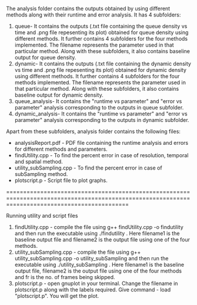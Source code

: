 The analysis folder contains the outputs obtained by using different methods along with their runtime and error analysis.
It has 4 subfolders:
1. queue- It contains the outputs (.txt file containing the queue density vs time and .png file repesenting its plot) obtained for queue density using different methods. It further contains 4 subfolders for the four methods implemented. The filename represents the parameter used in that particular method. Along with these subfolders, it also contains baseline output for queue density.
2. dynamic- It contains the outputs (.txt file containing the dynamic density vs time and .png file repesenting its plot) obtained for dynamic density using different methods. It further contains 4 subfolders for the four methods implemented. The filename represents the parameter used in that particular method. Along with these subfolders, it also contains baseline output for dynamic density.
3. queue_analysis- It contains the "runtime vs parameter" and "error vs parameter" analysis corresponding to the outputs in queue subfolder. 
4. dynamic_analysis- It contains the "runtime vs parameter" and "error vs parameter" analysis corresponding to the outputs in dynamic subfolder. 

Apart from these subfolders, analysis folder contains the following files:
- analysisReport.pdf - PDF file containing the runtime analysis and errors for different methods and parameters.
- findUtility.cpp - To find the percent error in case of resolution, temporal and spatial method.
- utility_subSampling.cpp - To find the percent error in case of subSampling method.
- plotscript.p - Script file to plot graphs.

================================================================================================================================================

Running utility and script files
1. findUtility.cpp - compile the file using g++ findUtility.cpp -o findutility and then run the executable using ./findutility <filename1> <filename2>. Here filename1 is the baseline output file and filename2 is the output file using one of the four methods.
2. utility_subSampling.cpp - compile the file using g++ utility_subSampling.cpp -o utility_subSampling and then run the executable using ./utility_subSampling <filename1> <filename2> <fr>. Here filename1 is the baseline output file, filename2 is the output file using one of the four methods and fr is the no. of frames being skipped.
3. plotscript.p - open gnuplot in your terminal. Change the filename in plotscript.p along with the labels required. Give command - load "plotscript.p". You will get the plot.
